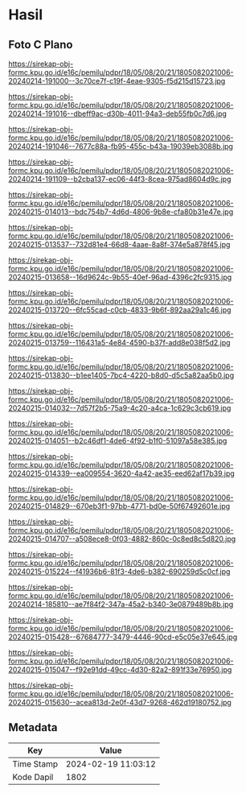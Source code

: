 # Hasil

## Foto C Plano

https://sirekap-obj-formc.kpu.go.id/e16c/pemilu/pdpr/18/05/08/20/21/1805082021006-20240214-191000--3c70ce7f-c19f-4eae-9305-f5d215d15723.jpg

https://sirekap-obj-formc.kpu.go.id/e16c/pemilu/pdpr/18/05/08/20/21/1805082021006-20240214-191016--dbeff9ac-d30b-4011-94a3-deb55fb0c7d6.jpg

https://sirekap-obj-formc.kpu.go.id/e16c/pemilu/pdpr/18/05/08/20/21/1805082021006-20240214-191046--7677c88a-fb95-455c-b43a-19039eb3088b.jpg

https://sirekap-obj-formc.kpu.go.id/e16c/pemilu/pdpr/18/05/08/20/21/1805082021006-20240214-191109--b2cba137-ec06-44f3-8cea-975ad8604d9c.jpg

https://sirekap-obj-formc.kpu.go.id/e16c/pemilu/pdpr/18/05/08/20/21/1805082021006-20240215-014013--bdc754b7-4d6d-4806-9b8e-cfa80b31e47e.jpg

https://sirekap-obj-formc.kpu.go.id/e16c/pemilu/pdpr/18/05/08/20/21/1805082021006-20240215-013537--732d81e4-66d8-4aae-8a8f-374e5a878f45.jpg

https://sirekap-obj-formc.kpu.go.id/e16c/pemilu/pdpr/18/05/08/20/21/1805082021006-20240215-013658--16d9624c-9b55-40ef-96ad-4396c2fc9315.jpg

https://sirekap-obj-formc.kpu.go.id/e16c/pemilu/pdpr/18/05/08/20/21/1805082021006-20240215-013720--6fc55cad-c0cb-4833-9b6f-892aa29a1c46.jpg

https://sirekap-obj-formc.kpu.go.id/e16c/pemilu/pdpr/18/05/08/20/21/1805082021006-20240215-013759--116431a5-4e84-4590-b37f-add8e038f5d2.jpg

https://sirekap-obj-formc.kpu.go.id/e16c/pemilu/pdpr/18/05/08/20/21/1805082021006-20240215-013830--b1ee1405-7bc4-4220-b8d0-d5c5a82aa5b0.jpg

https://sirekap-obj-formc.kpu.go.id/e16c/pemilu/pdpr/18/05/08/20/21/1805082021006-20240215-014032--7d57f2b5-75a9-4c20-a4ca-1c629c3cb619.jpg

https://sirekap-obj-formc.kpu.go.id/e16c/pemilu/pdpr/18/05/08/20/21/1805082021006-20240215-014051--b2c46df1-4de6-4f92-b1f0-51097a58e385.jpg

https://sirekap-obj-formc.kpu.go.id/e16c/pemilu/pdpr/18/05/08/20/21/1805082021006-20240215-014339--ea009554-3620-4a42-ae35-eed62af17b39.jpg

https://sirekap-obj-formc.kpu.go.id/e16c/pemilu/pdpr/18/05/08/20/21/1805082021006-20240215-014829--670eb3f1-97bb-4771-bd0e-50f67492601e.jpg

https://sirekap-obj-formc.kpu.go.id/e16c/pemilu/pdpr/18/05/08/20/21/1805082021006-20240215-014707--a508ece8-0f03-4882-860c-0c8ed8c5d820.jpg

https://sirekap-obj-formc.kpu.go.id/e16c/pemilu/pdpr/18/05/08/20/21/1805082021006-20240215-015224--f41936b6-81f3-4de6-b382-690259d5c0cf.jpg

https://sirekap-obj-formc.kpu.go.id/e16c/pemilu/pdpr/18/05/08/20/21/1805082021006-20240214-185810--ae7f84f2-347a-45a2-b340-3e0879489b8b.jpg

https://sirekap-obj-formc.kpu.go.id/e16c/pemilu/pdpr/18/05/08/20/21/1805082021006-20240215-015428--67684777-3479-4446-90cd-e5c05e37e645.jpg

https://sirekap-obj-formc.kpu.go.id/e16c/pemilu/pdpr/18/05/08/20/21/1805082021006-20240215-015047--f92e91dd-49cc-4d30-82a2-891f33e76950.jpg

https://sirekap-obj-formc.kpu.go.id/e16c/pemilu/pdpr/18/05/08/20/21/1805082021006-20240215-015630--acea813d-2e0f-43d7-9268-462d19180752.jpg


## Metadata

| Key        | Value               |
| ---------- | ------------------- |
| Time Stamp | 2024-02-19 11:03:12 |
| Kode Dapil | 1802                |




